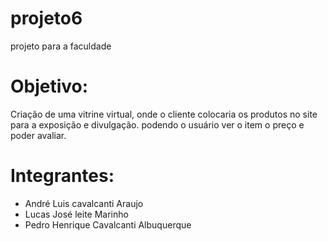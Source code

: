 # projeto6

projeto para a faculdade 
# Objetivo: 
Criação de uma vitrine virtual, onde o cliente colocaria os produtos no site para a exposição e divulgação. podendo o usuário ver o item o preço e poder avaliar.


# Integrantes:
* André Luis cavalcanti Araujo 
* Lucas José leite Marinho
* Pedro Henrique Cavalcanti Albuquerque
